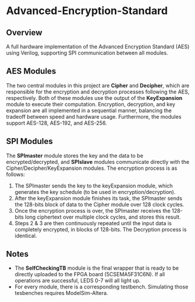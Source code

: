 # Advanced-Encryption-Standard
## Overview
A full hardware implementation of the Advanced Encryption Standard (AES) using Verilog, supporting SPI communication between all modules.
## AES Modules
The two central modules in this project are **Cipher** and **Decipher**, which are responsible for the encryption and decryption processes following the AES, respectively. Both of these modules use the output of the **KeyExpansion** module to execute their computation. Encryption, decryption, and key expansion are all implemented in a sequential manner, balancing the tradeoff between speed and hardware usage. Furthermore, the modules support AES-128, AES-192, and AES-256.
## SPI Modules
The **SPImaster** module stores the key and the data to be encrypted/decrypted, and **SPIslave** modules communicate directly with the Cipher/Decipher/KeyExpansion modules. The encryption process is as follows:
1. The SPImaster sends the key to the keyExpansion module, which generates the key schedule (to be used in encryption/decryption).
2. After the keyExpansion module finishes its task, the SPImaster sends the 128-bits block of data to the Cipher module over 128 clock cycles.
3. Once the encryption process is over, the SPImaster receives the 128-bits long ciphertext over multiple clock cycles, and stores this result.
4. Steps 2 & 3 are then continuously repeated until the input data is completely encrypted, in blocks of 128-bits.
The Decryption process is identical.
## Notes
* The **SelfCheckingTB** module is the final wrapper that is ready to be directly uploaded to the FPGA board (5CSEMA5F31C6N). If all operations are successful, LEDS 0-7 will all light up.
* For every module, there is a corresponding testbench. Simulating those tesbenches requires ModelSim-Altera.
